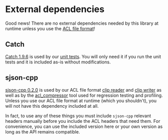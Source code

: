 # External dependencies

Good news! There are no external dependencies needed by this library at runtime unless you use the [ACL file format](../docs/the_acl_file_format.md)!

## Catch

[Catch 1.9.6](https://github.com/catchorg/Catch2/releases/tag/v1.9.6) is used by our [unit tests](../tests). You will only need it if you run the unit tests and it is included as-is without modifications.

## sjson-cpp

[sjson-cpp 0.2.0](https://github.com/nfrechette/sjson-cpp/releases/tag/v0.2.0) is used by our ACL file format [clip reader](../includes/acl/io/clip_reader.h) and [clip writer](../includes/acl/io/clip_writer.h) as well as by the [acl_compressor](../tools/acl_compressor) tool used for regression testing and profiling. Unless you use our ACL file format at runtime (which you shouldn't), you will not have this dependency included at all.

In fact, to use any of these things you must include `sjson-cpp` relevant headers manually before you include the ACL headers that need them. For convenience, you can use the included version here or your own version as long as the API remains compatible.
